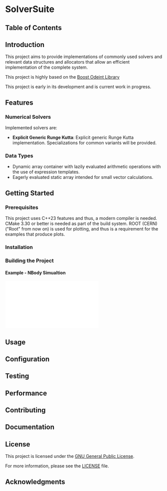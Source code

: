 # SolverSuite

## Table of Contents

## Introduction
This project aims to provide implementations of commonly used solvers and relevant data structures and allocators that allow an efficient implementation of the complete system.

This project is highly based on the [Boost Odeint Library](https://www.boost.org/doc/libs/1_82_0/libs/numeric/odeint/doc/html/index.html)

This project is early in its development and is current work in progress.

## Features

### Numerical Solvers
Implemented solvers are:
- **Explicit Generic Runge Kutta**: Explicit generic Runge Kutta implementation. Specializations for common variants will be provided.

### Data Types
- Dynamic array container with lazily evaluated arithmetic operations with the use
of expression templates.
- Eagerly evaluated static array intended for small vector calculations.

## Getting Started

### Prerequisites
This project uses C++23 features and thus, a modern compiler is needed.
CMake 3.30 or better is needed as part of the build system.
ROOT (CERN) ("Root" from now on) is used for plotting, and thus is a requirement for the examples that produce plots.

### Installation

### Building the Project

#### Example - NBody Simualtion

![1D Projection of 8 2D-particles over time](./docs/assets/sample_particle_plot.pdf)

## Usage

## Configuration

## Testing

## Performance

## Contributing

## Documentation

## License
This project is licensed under the [GNU General Public License](./LICENSE).

For more information, please see the [LICENSE](./LICENSE) file.

## Acknowledgments
